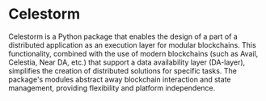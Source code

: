 Celestorm
=========

Celestorm is a Python package that enables the design of a part of a distributed
application as an execution layer for modular blockchains. This functionality,
combined with the use of modern blockchains (such as Avail, Celestia, Near DA, 
etc.) that support a data availability layer (DA-layer), simplifies the creation 
of distributed solutions for specific tasks. The package's modules abstract away
blockchain interaction and state management, providing flexibility and platform
independence.

